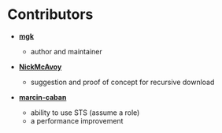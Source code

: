 # Contributors

* **[mgk](https://github.com/mgk)**

	* author and maintainer

* **[NickMcAvoy](https://github.com/NickMcAvoy)**

  * suggestion and proof of concept for recursive download

* **[marcin-caban](https://github.com/marcin-caban)**

  * ability to use STS (assume a role)
  * a performance improvement
  

